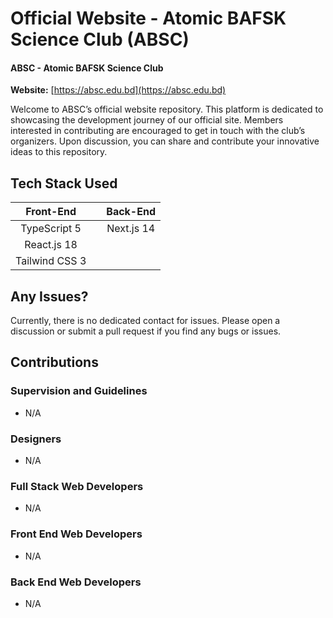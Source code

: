 # Official Website - Atomic BAFSK Science Club (ABSC)
 
#### ABSC - Atomic BAFSK Science Club

**Website:** [https://absc.edu.bd](https://absc.edu.bd)

Welcome to ABSC’s official website repository. This platform is dedicated to showcasing the development journey of our official site. Members interested in contributing are encouraged to get in touch with the club’s organizers. Upon discussion, you can share and contribute your innovative ideas to this repository.

## Tech Stack Used

| Front-End      |     | Back-End   |
| :------------: | --- | :-------: |
| TypeScript 5   |     | Next.js 14|
| React.js 18    |     |           |
| Tailwind CSS 3 |     |           |

## Any Issues?

Currently, there is no dedicated contact for issues. Please open a discussion or submit a pull request if you find any bugs or issues.

## Contributions

### Supervision and Guidelines
- N/A

### Designers
- N/A

### Full Stack Web Developers
- N/A

### Front End Web Developers
- N/A

### Back End Web Developers
- N/A
